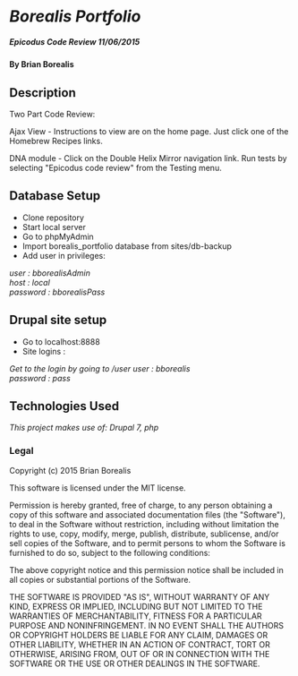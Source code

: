 # _Borealis Portfolio_
##### _Epicodus Code Review 11/06/2015_

#### By Brian Borealis

## Description

Two Part Code Review:

Ajax View - Instructions to view are on the home page. Just click one of the Homebrew Recipes links.

DNA module - Click on the Double Helix Mirror navigation link. Run tests by selecting "Epicodus code review" from the Testing menu.

## Database Setup

* Clone repository
* Start local server
* Go to phpMyAdmin
* Import borealis_portfolio database from sites/db-backup  
* Add user in privileges:

_user : bborealisAdmin_  
_host : local_  
_password : bborealisPass_  

## Drupal site setup
* Go to localhost:8888  
* Site logins :

_Get to the login by going to /user_
_user : bborealis_  
_password : pass_  


## Technologies Used

_This project makes use of:
Drupal 7, php_


### Legal

Copyright (c) 2015 Brian Borealis

This software is licensed under the MIT license.

Permission is hereby granted, free of charge, to any person obtaining a copy
of this software and associated documentation files (the "Software"), to deal
in the Software without restriction, including without limitation the rights
to use, copy, modify, merge, publish, distribute, sublicense, and/or sell
copies of the Software, and to permit persons to whom the Software is
furnished to do so, subject to the following conditions:

The above copyright notice and this permission notice shall be included in
all copies or substantial portions of the Software.

THE SOFTWARE IS PROVIDED "AS IS", WITHOUT WARRANTY OF ANY KIND, EXPRESS OR
IMPLIED, INCLUDING BUT NOT LIMITED TO THE WARRANTIES OF MERCHANTABILITY,
FITNESS FOR A PARTICULAR PURPOSE AND NONINFRINGEMENT. IN NO EVENT SHALL THE
AUTHORS OR COPYRIGHT HOLDERS BE LIABLE FOR ANY CLAIM, DAMAGES OR OTHER
LIABILITY, WHETHER IN AN ACTION OF CONTRACT, TORT OR OTHERWISE, ARISING FROM,
OUT OF OR IN CONNECTION WITH THE SOFTWARE OR THE USE OR OTHER DEALINGS IN
THE SOFTWARE.
